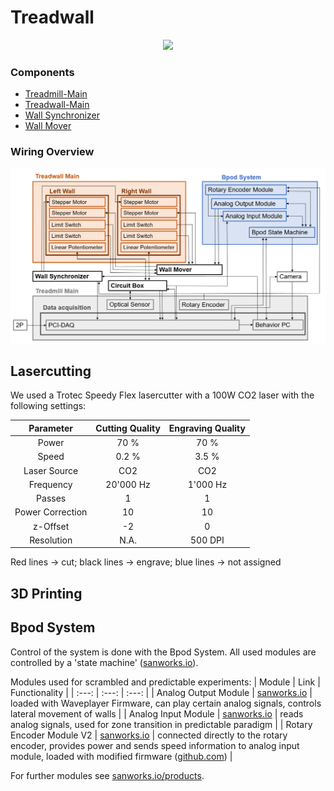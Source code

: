 # Treadwall

<p align="center">
  <img src="./images/" width="800">
</p>

### Components
- [Treadmill-Main](https://github.com/0815Phine/Treadwall/tree/main/Hardware/Treadmill%20Main)
- [Treadwall-Main](https://github.com/0815Phine/Treadwall/tree/main/Hardware/Treadwall%20Main)
- [Wall Synchronizer](https://github.com/0815Phine/Treadwall/tree/main/Hardware/Wall%20Synchronizer)
- [Wall Mover](https://github.com/0815Phine/Treadwall/tree/main/Hardware/Wall%20Mover)

### Wiring Overview
<p align="center">
  <img src="./images/Treadwall_Connections_Overview_V2.3.png" width="800">
</p>

## Lasercutting
We used a Trotec Speedy Flex lasercutter with a 100W CO2 laser with the following settings:

| Parameter | Cutting Quality | Engraving Quality |
| :---: | :---: | :---: |
| Power | 70 % | 70 % |
| Speed | 0.2 % | 3.5 % |
| Laser Source | CO2 | CO2 |
| Frequency | 20'000 Hz | 1'000 Hz |
| Passes | 1 | 1 |
| Power Correction | 10 | 10 |
| z-Offset | -2 | 0 |
| Resolution | N.A. | 500 DPI |

Red lines -> cut; black lines -> engrave; blue lines -> not assigned

## 3D Printing

## Bpod System
Control of the system is done with the Bpod System. All used modules are controlled by a 'state machine' ([sanworks.io](https://sanworks.io/shop/viewproduct?productID=1036)).

Modules used for scrambled and predictable experiments:
| Module | Link | Functionality |
| :---: | :---: | :---: |
| Analog Output Module | [sanworks.io](https://sanworks.io/shop/viewproduct?productID=1038) | loaded with Waveplayer Firmware, can play certain analog signals, controls lateral movement of walls |
| Analog Input Module | [sanworks.io](https://sanworks.io/shop/viewproduct?productID=1037) | reads analog signals, used for zone transition in predictable paradigm |
| Rotary Encoder Module V2 | [sanworks.io](https://sanworks.io/shop/viewproduct?productID=1034) | connected directly to the rotary encoder, provides power and sends speed information to analog input module, loaded with modified firmware ([github.com](https://github.com/0815Phine/Bpod_RotaryEncoder_Firmware)) |

For further modules see [sanworks.io/products](https://sanworks.io/shop/products.php).
